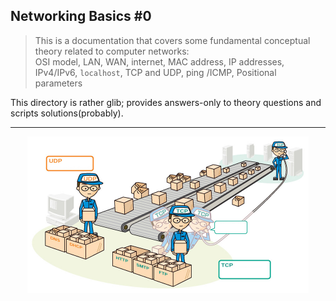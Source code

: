 ## Networking Basics #0
> This is a documentation that covers some fundamental conceptual theory related to computer networks: <br/>
> OSI model, LAN, WAN, internet, MAC address, IP addresses, IPv4/IPv6, `localhost`, TCP and UDP, ping /ICMP, Positional parameters


This directory is rather glib; provides answers-only to theory questions and scripts solutions(probably).

---
<div align="center">
 <img src="./tcp_udp.jpg" height="250" />
</div>
